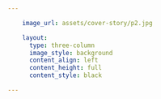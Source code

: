 ```yaml
---

    image_url: assets/cover-story/p2.jpg

    layout:
      type: three-column
      image_style: background
      content_align: left
      content_height: full
      content_style: black

---
```

